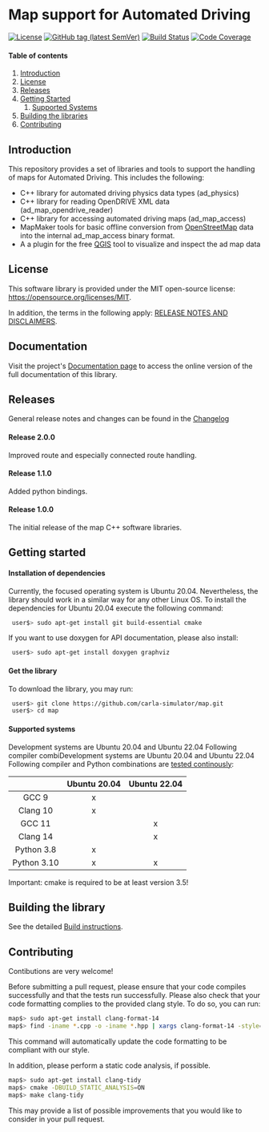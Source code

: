 # Map support for Automated Driving

[![License](https://img.shields.io/badge/License-MIT-yellow.svg)](https://opensource.org/licenses/MIT)
[![GitHub tag (latest SemVer)](https://img.shields.io/github/tag/carla-simulator/map.svg)](https://github.com/carla-simulator/map/releases/latest)
[![Build Status](https://github.com/carla-simulator/map/workflows/Build%20and%20Test%20of%20AD-Map%20Library/badge.svg?branch=master)](https://github.com/carla-simulator/map/actions?query=workflow%3A%22Build+and+Test+of+AD-Map+Library%22)
[![Code Coverage](https://codecov.io/gh/carla-simulator/map/branch/master/graph/badge.svg)](https://codecov.io/gh/carla-simulator/map)

#### Table of contents
1. [Introduction](#introduction)
2. [License](#license)
3. [Releases](#releases)
3. [Getting Started](#started)
   1. [Supported Systems](#systems)
4. [Building the libraries](#building)
6. [Contributing](#contributing)

## Introduction <a name="introduction"></a>
This repository provides a set of libraries and tools to support the handling of maps for Automated Driving. This includes the following:

- C++ library for automated driving physics data types (ad_physics)
- C++ library for reading OpenDRIVE XML data (ad_map_opendrive_reader)
- C++ library for accessing automated driving maps (ad_map_access)
- MapMaker tools for basic offline conversion from [OpenStreetMap](https://www.openstreetmap.org/) data into the internal ad_map_access
binary format.
- A a plugin for the free [QGIS](https://qgis.org/) tool to visualize and inspect the ad map data

## License <a name="license"></a>
This software library is provided under the MIT open-source license: https://opensource.org/licenses/MIT.

In addition, the terms in the following apply:
[RELEASE NOTES AND DISCLAIMERS](./RELEASE_NOTES_AND_DISCLAIMERS.md).

## Documentation
Visit the project's [Documentation page](https://ad-map-access.readthedocs.io/en/latest/) to access the online version of the full documentation of this library.

## Releases <a name="releases"></a>
General release notes and changes can be found in the [Changelog](https://ad-map-access.readthedocs.io/en/latest/CHANGELOG/index.html)

#### Release 2.0.0 <a name="release_2_0"></a>
Improved route and especially connected route handling.

#### Release 1.1.0 <a name="release_1_1"></a>
Added python bindings.

#### Release 1.0.0 <a name="release_1"></a>
The initial release of the map C++ software libraries.

## Getting started <a name="started"></a>

#### Installation of dependencies
Currently, the focused operating system is Ubuntu 20.04. Nevertheless, the library should work in a similar way for any other Linux OS.
To install the dependencies for Ubuntu 20.04 execute the following command:
```bash
 user$> sudo apt-get install git build-essential cmake
```

If you want to use doxygen for API documentation, please also install:
```bash
 user$> sudo apt-get install doxygen graphviz
```

#### Get the library
To download the library, you may run:
```bash
 user$> git clone https://github.com/carla-simulator/map.git
 user$> cd map
```

#### Supported systems <a name="systems"></a>
Development systems are Ubuntu 20.04 and Ubuntu 22.04
Following compiler combiDevelopment systems are Ubuntu 20.04 and Ubuntu 22.04
Following compiler and Python combinations are [tested continously](https://github.com/intel/ad-rss-lib/blob/master/.github/workflows/build_test.yml):

|                 | Ubuntu 20.04 | Ubuntu 22.04 |
|:---------------:|:------------:|:------------:|
|   GCC 9         |       x      |              |
|  Clang 10       |       x      |              |
|   GCC 11        |              |       x      |
|  Clang 14       |              |       x      |
|  Python 3.8     |       x      |              |
|  Python 3.10    |       x      |       x      |

Important: cmake is required to be at least version 3.5!

## Building the library <a name="building"></a>
See the detailed [Build instructions](https://ad-map-access.readthedocs.io/en/latest/BUILDING/index.html).

## Contributing <a name="contributing"></a>
Contibutions are very welcome!

Before submitting a pull request, please ensure that your code compiles successfully and that the tests run successfully.
Please also check that your code formatting complies to the provided clang style. To do so, you can run:
```bash
map$> sudo apt-get install clang-format-14
map$> find -iname *.cpp -o -iname *.hpp | xargs clang-format-14 -style=file -i
```
This command will automatically update the code formatting to be compliant with our style.

In addition, please perform a static code analysis, if possible.
```bash
map$> sudo apt-get install clang-tidy
map$> cmake -DBUILD_STATIC_ANALYSIS=ON
map$> make clang-tidy
```
This may provide a list of possible improvements that you would like to consider in your pull request.
